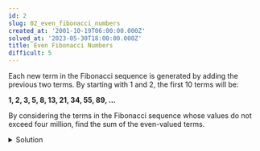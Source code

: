 ```yaml
---
id: 2
slug: 02_even_fibonacci_numbers
created_at: '2001-10-19T06:00:00.000Z'
solved_at: '2023-05-30T18:00:00.000Z'
title: Even Fibonacci Numbers
difficult: 5
---
```


<p>Each new term in the Fibonacci sequence is generated by adding the previous two terms. By starting with 1 and 2, the first 10 terms will be:
</p>

<p>
  <strong>1, 2, 3, 5, 8, 13, 21, 34, 55, 89, ...</strong>
</p>

<p>By considering the terms in the Fibonacci sequence whose values do not exceed four million, find the sum of the even-valued terms.</p>

<details>
  <summary>Solution</summary>

  <code>

    limit = 4000000

    x = 1
    y = 1
    z = 0
    result = 0

    while z < limit:

        z = x + y
        if(z % 2 == 0):
            result = result + z

        x = y
        y = z

    print(result)

  </code>
</details>
